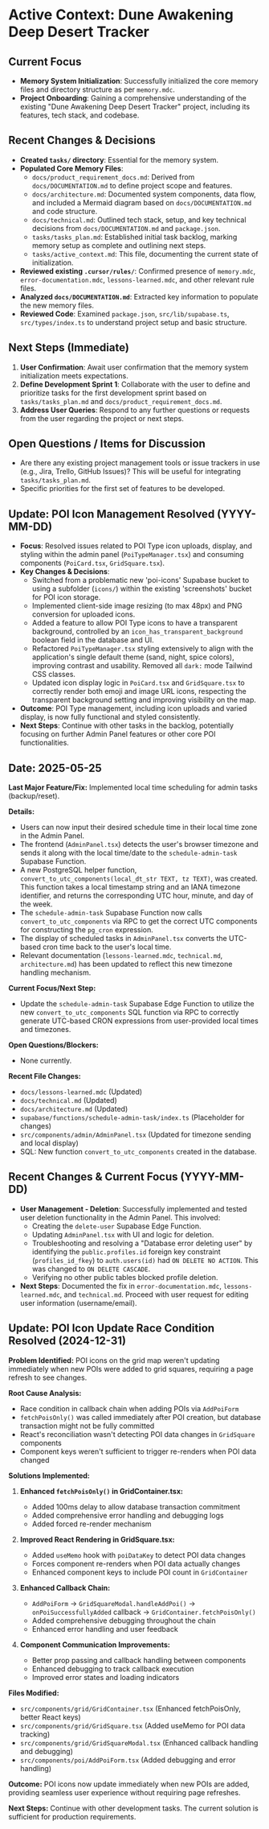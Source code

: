 # Active Context: Dune Awakening Deep Desert Tracker

## Current Focus

-   **Memory System Initialization**: Successfully initialized the core memory files and directory structure as per `memory.mdc`.
-   **Project Onboarding**: Gaining a comprehensive understanding of the existing "Dune Awakening Deep Desert Tracker" project, including its features, tech stack, and codebase.

## Recent Changes & Decisions

-   **Created `tasks/` directory**: Essential for the memory system.
-   **Populated Core Memory Files**:
    -   `docs/product_requirement_docs.md`: Derived from `docs/DOCUMENTATION.md` to define project scope and features.
    -   `docs/architecture.md`: Documented system components, data flow, and included a Mermaid diagram based on `docs/DOCUMENTATION.md` and code structure.
    -   `docs/technical.md`: Outlined tech stack, setup, and key technical decisions from `docs/DOCUMENTATION.md` and `package.json`.
    -   `tasks/tasks_plan.md`: Established initial task backlog, marking memory setup as complete and outlining next steps.
    -   `tasks/active_context.md`: This file, documenting the current state of initialization.
-   **Reviewed existing `.cursor/rules/`**: Confirmed presence of `memory.mdc`, `error-documentation.mdc`, `lessons-learned.mdc`, and other relevant rule files.
-   **Analyzed `docs/DOCUMENTATION.md`**: Extracted key information to populate the new memory files.
-   **Reviewed Code**: Examined `package.json`, `src/lib/supabase.ts`, `src/types/index.ts` to understand project setup and basic structure.

## Next Steps (Immediate)

1.  **User Confirmation**: Await user confirmation that the memory system initialization meets expectations.
2.  **Define Development Sprint 1**: Collaborate with the user to define and prioritize tasks for the first development sprint based on `tasks/tasks_plan.md` and `docs/product_requirement_docs.md`.
3.  **Address User Queries**: Respond to any further questions or requests from the user regarding the project or next steps.

## Open Questions / Items for Discussion

-   Are there any existing project management tools or issue trackers in use (e.g., Jira, Trello, GitHub Issues)? This will be useful for integrating `tasks/tasks_plan.md`.
-   Specific priorities for the first set of features to be developed. 

## Update: POI Icon Management Resolved (YYYY-MM-DD) <!-- User to replace YYYY-MM-DD -->

-   **Focus**: Resolved issues related to POI Type icon uploads, display, and styling within the admin panel (`PoiTypeManager.tsx`) and consuming components (`PoiCard.tsx`, `GridSquare.tsx`).
-   **Key Changes & Decisions**:
    -   Switched from a problematic new 'poi-icons' Supabase bucket to using a subfolder (`icons/`) within the existing 'screenshots' bucket for POI icon storage.
    -   Implemented client-side image resizing (to max 48px) and PNG conversion for uploaded icons.
    -   Added a feature to allow POI Type icons to have a transparent background, controlled by an `icon_has_transparent_background` boolean field in the database and UI.
    -   Refactored `PoiTypeManager.tsx` styling extensively to align with the application's single default theme (sand, night, spice colors), improving contrast and usability. Removed all `dark:` mode Tailwind CSS classes.
    -   Updated icon display logic in `PoiCard.tsx` and `GridSquare.tsx` to correctly render both emoji and image URL icons, respecting the transparent background setting and improving visibility on the map.
-   **Outcome**: POI Type management, including icon uploads and varied display, is now fully functional and styled consistently.
-   **Next Steps**: Continue with other tasks in the backlog, potentially focusing on further Admin Panel features or other core POI functionalities. 

## Date: 2025-05-25

**Last Major Feature/Fix:** Implemented local time scheduling for admin tasks (backup/reset).

**Details:**
-   Users can now input their desired schedule time in their local time zone in the Admin Panel.
-   The frontend (`AdminPanel.tsx`) detects the user's browser timezone and sends it along with the local time/date to the `schedule-admin-task` Supabase Function.
-   A new PostgreSQL helper function, `convert_to_utc_components(local_dt_str TEXT, tz TEXT)`, was created. This function takes a local timestamp string and an IANA timezone identifier, and returns the corresponding UTC hour, minute, and day of the week.
-   The `schedule-admin-task` Supabase Function now calls `convert_to_utc_components` via RPC to get the correct UTC components for constructing the `pg_cron` expression.
-   The display of scheduled tasks in `AdminPanel.tsx` converts the UTC-based cron time back to the user's local time.
-   Relevant documentation (`lessons-learned.mdc`, `technical.md`, `architecture.md`) has been updated to reflect this new timezone handling mechanism.

**Current Focus/Next Step:**
-   Update the `schedule-admin-task` Supabase Edge Function to utilize the new `convert_to_utc_components` SQL function via RPC to correctly generate UTC-based CRON expressions from user-provided local times and timezones.

**Open Questions/Blockers:**
-   None currently.

**Recent File Changes:**
-   `docs/lessons-learned.mdc` (Updated)
-   `docs/technical.md` (Updated)
-   `docs/architecture.md` (Updated)
-   `supabase/functions/schedule-admin-task/index.ts` (Placeholder for changes)
-   `src/components/admin/AdminPanel.tsx` (Updated for timezone sending and local display)
-   SQL: New function `convert_to_utc_components` created in the database.

## Recent Changes & Current Focus (YYYY-MM-DD)

*   **User Management - Deletion**: Successfully implemented and tested user deletion functionality in the Admin Panel. This involved:
    *   Creating the `delete-user` Supabase Edge Function.
    *   Updating `AdminPanel.tsx` with UI and logic for deletion.
    *   Troubleshooting and resolving a "Database error deleting user" by identifying the `public.profiles.id` foreign key constraint (`profiles_id_fkey`) to `auth.users(id)` had `ON DELETE NO ACTION`. This was changed to `ON DELETE CASCADE`.
    *   Verifying no other public tables blocked profile deletion.
*   **Next Steps**: Documented the fix in `error-documentation.mdc`, `lessons-learned.mdc`, and `technical.md`. Proceed with user request for editing user information (username/email).

## Update: POI Icon Update Race Condition Resolved (2024-12-31)

**Problem Identified:** POI icons on the grid map weren't updating immediately when new POIs were added to grid squares, requiring a page refresh to see changes.

**Root Cause Analysis:**
- Race condition in callback chain when adding POIs via `AddPoiForm`
- `fetchPoisOnly()` was called immediately after POI creation, but database transaction might not be fully committed
- React's reconciliation wasn't detecting POI data changes in `GridSquare` components
- Component keys weren't sufficient to trigger re-renders when POI data changed

**Solutions Implemented:**

1. **Enhanced `fetchPoisOnly()` in GridContainer.tsx:**
   - Added 100ms delay to allow database transaction commitment
   - Added comprehensive error handling and debugging logs
   - Added forced re-render mechanism

2. **Improved React Rendering in GridSquare.tsx:**
   - Added `useMemo` hook with `poiDataKey` to detect POI data changes
   - Forces component re-renders when POI data actually changes
   - Enhanced component keys to include POI count in `GridContainer`

3. **Enhanced Callback Chain:**
   - `AddPoiForm` -> `GridSquareModal.handleAddPoi()` -> `onPoiSuccessfullyAdded` callback -> `GridContainer.fetchPoisOnly()`
   - Added comprehensive debugging throughout the chain
   - Enhanced error handling and user feedback

4. **Component Communication Improvements:**
   - Better prop passing and callback handling between components
   - Enhanced debugging to track callback execution
   - Improved error states and loading indicators

**Files Modified:**
- `src/components/grid/GridContainer.tsx` (Enhanced fetchPoisOnly, better React keys)
- `src/components/grid/GridSquare.tsx` (Added useMemo for POI data tracking)
- `src/components/grid/GridSquareModal.tsx` (Enhanced callback handling and debugging)
- `src/components/poi/AddPoiForm.tsx` (Added debugging and error handling)

**Outcome:** POI icons now update immediately when new POIs are added, providing seamless user experience without requiring page refreshes.

**Next Steps:** Continue with other development tasks. The current solution is sufficient for production requirements. 